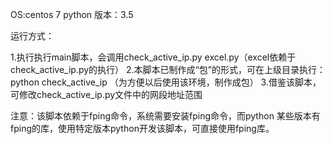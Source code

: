 OS:centos 7
python 版本：3.5


运行方式：

1.执行执行main脚本，会调用check_active_ip.py  excel.py（excel依赖于check_active_ip.py的执行）
2.本脚本已制作成“包”的形式，可在上级目录执行： python  check_active_ip （为方便以后使用该环境，制作成包）
3.借鉴该脚本，可修改check_active_ip.py文件中的网段地址范围


注意：该脚本依赖于fping命令，系统需要安装fping命令，而python 某些版本有fping的库，使用特定版本python开发该脚本，可直接使用fping库。

 


